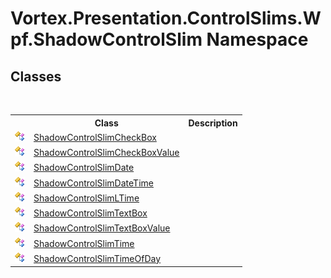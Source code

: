 # Vortex.Presentation.ControlSlims.Wpf.ShadowControlSlim Namespace

## Classes
&nbsp;<table><tr><th></th><th>Class</th><th>Description</th></tr><tr><td>![Public class](media/pubclass.gif "Public class")</td><td><a href="T_Vortex_Presentation_ControlSlims_Wpf_ShadowControlSlim_ShadowControlSlimCheckBox.md">ShadowControlSlimCheckBox</a></td><td /></tr><tr><td>![Public class](media/pubclass.gif "Public class")</td><td><a href="T_Vortex_Presentation_ControlSlims_Wpf_ShadowControlSlim_ShadowControlSlimCheckBoxValue.md">ShadowControlSlimCheckBoxValue</a></td><td /></tr><tr><td>![Public class](media/pubclass.gif "Public class")</td><td><a href="T_Vortex_Presentation_ControlSlims_Wpf_ShadowControlSlim_ShadowControlSlimDate.md">ShadowControlSlimDate</a></td><td /></tr><tr><td>![Public class](media/pubclass.gif "Public class")</td><td><a href="T_Vortex_Presentation_ControlSlims_Wpf_ShadowControlSlim_ShadowControlSlimDateTime.md">ShadowControlSlimDateTime</a></td><td /></tr><tr><td>![Public class](media/pubclass.gif "Public class")</td><td><a href="T_Vortex_Presentation_ControlSlims_Wpf_ShadowControlSlim_ShadowControlSlimLTime.md">ShadowControlSlimLTime</a></td><td /></tr><tr><td>![Public class](media/pubclass.gif "Public class")</td><td><a href="T_Vortex_Presentation_ControlSlims_Wpf_ShadowControlSlim_ShadowControlSlimTextBox.md">ShadowControlSlimTextBox</a></td><td /></tr><tr><td>![Public class](media/pubclass.gif "Public class")</td><td><a href="T_Vortex_Presentation_ControlSlims_Wpf_ShadowControlSlim_ShadowControlSlimTextBoxValue.md">ShadowControlSlimTextBoxValue</a></td><td /></tr><tr><td>![Public class](media/pubclass.gif "Public class")</td><td><a href="T_Vortex_Presentation_ControlSlims_Wpf_ShadowControlSlim_ShadowControlSlimTime.md">ShadowControlSlimTime</a></td><td /></tr><tr><td>![Public class](media/pubclass.gif "Public class")</td><td><a href="T_Vortex_Presentation_ControlSlims_Wpf_ShadowControlSlim_ShadowControlSlimTimeOfDay.md">ShadowControlSlimTimeOfDay</a></td><td /></tr></table>&nbsp;
